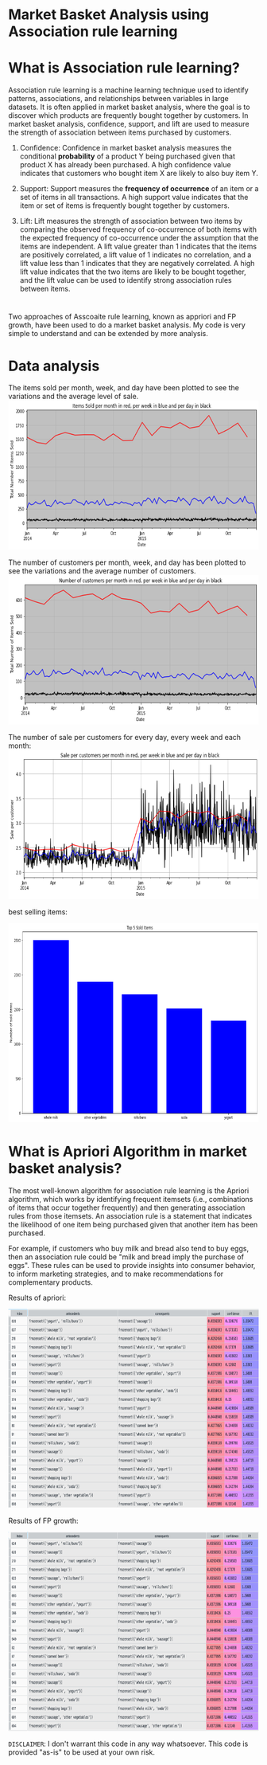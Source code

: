# Market Basket Analysis using Association rule learning

# What is Association rule learning?

Association rule learning is a machine learning technique used to identify patterns, associations, and relationships between variables in large datasets. It is often applied in market basket analysis, where the goal is to discover which products are frequently bought together by customers.
In market basket analysis, confidence, support, and lift are used to measure the strength of association between items purchased by customers.

1. Confidence: Confidence in market basket analysis measures the conditional **probability** of a product Y being purchased given that product X has already been purchased. A high confidence value indicates that customers who bought item X are likely to also buy item Y. 

2. Support: Support measures the **frequency of occurrence** of an item or a set of items in all transactions. A high support value indicates that the item or set of items is frequently bought together by customers.

3. Lift: Lift measures the strength of association between two items by comparing the observed frequency of co-occurrence of both items with the expected frequency of co-occurrence under the assumption that the items are independent. A lift value greater than 1 indicates that the items are positively correlated, a lift value of 1 indicates no correlation, and a lift value less than 1 indicates that they are negatively correlated. A high lift value indicates that the two items are likely to be bought together, and the lift value can be used to identify strong association rules between items.

# 

Two approaches of Asscoaite rule learning, known as appriori and FP growth, have been used to do a market basket analysis.
My code is very simple to understand and can be extended by more analysis.

# Data analysis

The items sold per month, week, and day have been plotted to see the variations and the average level of sale.
<img src="items.png" width="800" height="300">

The number of customers per month, week, and day has been plotted to see the variations and the average number of customers.
<img src="clients.png" width="800" height="300">

The number of sale per customers for every day, every week and each month:
<img src="sale_per_client.png" width="800" height="300">

best selling items:

<img src="best_sale.png" width="800" height="400">

# What is Apriori Algorithm in market basket analysis?

The most well-known algorithm for association rule learning is the Apriori algorithm, which works by identifying frequent itemsets (i.e., combinations of items that occur together frequently) and then generating association rules from those itemsets. An association rule is a statement that indicates the likelihood of one item being purchased given that another item has been purchased.

For example, if customers who buy milk and bread also tend to buy eggs, then an association rule could be "milk and bread imply the purchase of eggs". These rules can be used to provide insights into consumer behavior, to inform marketing strategies, and to make recommendations for complementary products.

Results of apriori:

<img src="apriori.png" width="800" height="400">


Results of FP growth:

<img src="fp.png" width="800" height="400">

`DISCLAIMER`:  I don't warrant this code in any way whatsoever. This code is provided "as-is" to be used at your own risk.

